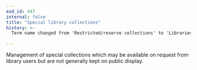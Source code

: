 ```yaml
---
esd_id: 447
internal: false
title: "Special library collections"
history: >-
  Term name changed from 'Restricted/reserve collections' to 'Libraries - restricted/reserve collections' and scope notes added in version 2.02. Term name changed from 'Libraries - restricted/reserve collections' to 'Libraries - special collections' in version 3.00. Name changed to 'Special library collections' in version 4.00.

---
```


Management of special collections which may be available on request from library users but are not generally kept on public display.

